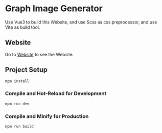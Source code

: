# Graph Image Generator

Use Vue3 to build this Website, and use Scss as css preprocessor, and use Vite as build tool.

## Website

Go to [Website](https://graph-image-generator.vercel.app/) to see the Website.

## Project Setup

```sh
npm install
```

### Compile and Hot-Reload for Development

```sh
npm run dev
```

### Compile and Minify for Production

```sh
npm run build
```
